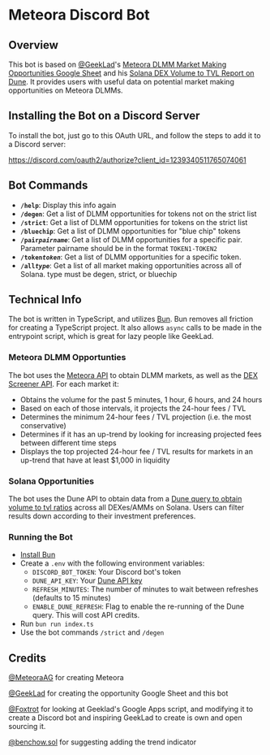 # Meteora Discord Bot

## Overview

This bot is based on [@GeekLad](https://x.com/GeekLad)'s [Meteora DLMM Market
Making Opportunities Google Sheet](https://docs.google.com/spreadsheets/d/1uMj43pCdVwhDKEswCTbe47LfbmI0CRlmFisDtWaFFyc) and his [Solana DEX Volume to TVL
Report on Dune](https://dune.com/geeklad/solana-dex-volume-to-tvl). It
provides users with useful data on potential market making opportunities on
Meteora DLMMs.

## Installing the Bot on a Discord Server

To install the bot, just go to this OAuth URL, and follow the steps to add it
to a Discord server:

https://discord.com/oauth2/authorize?client_id=1239340511765074061

## Bot Commands

- **`/help`**: Display this info again
- **`/degen`**: Get a list of DLMM opportunities for tokens not on the strict list
- **`/strict`**: Get a list of DLMM opportunities for tokens on the strict list
- **`/bluechip`**: Get a list of DLMM opportunities for "blue chip" tokens
- **`/pair`_`pairname`_**: Get a list of DLMM opportunities for a specific pair. Parameter pairname should be in the format `TOKEN1-TOKEN2`
- **`/token`_`token`_**: Get a list of DLMM opportunities for a specific token.
- **`/all`_`type`_**: Get a list of all market making opportunities across all of Solana. type must be degen, strict, or bluechip

## Technical Info

The bot is written in TypeScript, and utilizes [Bun](https://bun.sh). Bun
removes all friction for creating a TypeScript project. It also allows `async`
calls to be made in the entrypoint script, which is great for lazy people like
GeekLad.

### Meteora DLMM Opportunties

The bot uses the [Meteora API](https://dlmm-api.meteora.ag/swagger-ui) to obtain
DLMM markets, as well as the
[DEX Screener API](https://docs.dexscreener.com/api/reference).
For each market it:

- Obtains the volume for the past 5 minutes, 1 hour, 6 hours, and 24 hours
- Based on each of those intervals, it projects the 24-hour fees / TVL
- Determines the minimum 24-hour fees / TVL projection (i.e. the most
  conservative)
- Determines if it has an up-trend by looking for increasing projected fees
  between different time steps
- Displays the top projected 24-hour fee / TVL results for markets in an
  up-trend that have at least $1,000 in liquidity

### Solana Opportunities

The bot uses the Dune API to obtain data from a
[Dune query to obtain volume to tvl ratios](https://dune.com/queries/3734698/6281578)
across all DEXes/AMMs on Solana. Users can filter results down according to
their investment preferences.

### Running the Bot

- [Install Bun](https://bun.sh)
- Create a `.env` with the following environment variables:
  - `DISCORD_BOT_TOKEN`: Your Discord bot's token
  - `DUNE_API_KEY`: Your [Dune API key](https://dune.com/settings/api)
  - `REFRESH_MINUTES`: The number of minutes to wait between refreshes (defaults to 15 minutes)
  - `ENABLE_DUNE_REFRESH`: Flag to enable the re-running of the Dune query. This will cost API credits.
- Run `bun run index.ts`
- Use the bot commands `/strict` and `/degen`

## Credits

[@MeteoraAG](https://x.com/MeteoraAG) for creating Meteora

[@GeekLad](https://x.com/GeekLad) for creating the opportunity Google Sheet
and this bot

[@Foxtrot](https://x.com/foxtroteth) for looking at Geeklad's Google Apps
script, and modifying it to create a Discord bot and inspiring GeekLad to
create is own and open sourcing it.

[@benchow.sol](https://twitter.com/hellochow) for suggesting adding the
trend indicator
